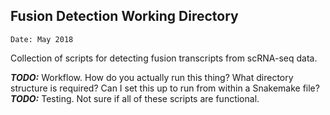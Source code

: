 
## Fusion Detection Working Directory

`Date: May 2018`

Collection of scripts for detecting fusion transcripts from scRNA-seq 
data.     

**_TODO:_** Workflow. How do you actually run this thing? What directory
structure is required? Can I set this up to run from within a Snakemake
file?                          
**_TODO:_** Testing. Not sure if all of these scripts are functional.         
